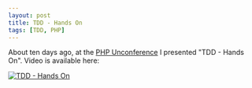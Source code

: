 ```yaml
---
layout: post
title: TDD - Hands On
tags: [TDD, PHP]
---
```


About ten days ago, at the [PHP Unconference](https://github.com/bootev/php_unconference/wiki/PhpUnconf-2015-Vortraege-Samstag)
I presented "TDD - Hands On". Video is available here:

[![TDD - Hands On](http://img.youtube.com/vi/kArYaVGkiu8/0.jpg)](http://www.youtube.com/watch?v=kArYaVGkiu8)
